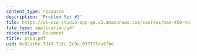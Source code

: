 ```yaml
---
content_type: resource
description: 'Problem Set #3'
file: https://ol-ocw-studio-app-qa.s3.amazonaws.com/courses/mas-450-holographic-imaging-spring-2003/6c82a16e7d49716c2c9a0377f5da6fbe_ps03.pdf
file_type: application/pdf
resourcetype: Document
title: ps03.pdf
uid: 6c82a16e-7d49-716c-2c9a-0377f5da6fbe
---
```

